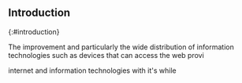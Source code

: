 ## Introduction
{:#introduction}

The improvement and particularly the wide distribution of information technologies such as devices that can access the web provi

 internet and information technologies with it's while
